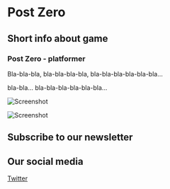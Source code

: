 <html><head>
<!-- Google Tag Manager -->
<script>(function(w,d,s,l,i){w[l]=w[l]||[];w[l].push({'gtm.start':
new Date().getTime(),event:'gtm.js'});var f=d.getElementsByTagName(s)[0],
j=d.createElement(s),dl=l!='dataLayer'?'&l='+l:'';j.async=true;j.src=
'https://www.googletagmanager.com/gtm.js?id='+i+dl;f.parentNode.insertBefore(j,f);
})(window,document,'script','dataLayer','GTM-PJ9DT2C');</script>
<!-- End Google Tag Manager -->
<title>PostZero - pikeperchgs</title>
</head></html>
<body>
<!-- Google Tag Manager (noscript) -->
<noscript><iframe src="https://www.googletagmanager.com/ns.html?id=GTM-PJ9DT2C"
height="0" width="0" style="display:none;visibility:hidden"></iframe></noscript>
<!-- End Google Tag Manager (noscript) -->
</body>

# Post Zero

## Short info about game

### Post Zero - platformer

Bla-bla-bla, bla-bla-bla-bla, bla-bla-bla-bla-bla-bla...

bla-bla... bla-bla-bla-bla-bla-bla...

![Screenshot](http://via.placeholder.com/1280x720)


![Screenshot](http://via.placeholder.com/1280x720)

## Subscribe to our newsletter
<!-- SubFormScr -->
<script src="//web.webformscr.com/apps/fc3/build/loader.js" sp-form-id="62f228c7347a02cb854c06ea84e5f4dfa0294926728b208a8d24f2b81eacf519"></script>
<!-- /SubFormScr -->

## Our social media
[Twitter](https://twitter.com/pikeperchgs)



<script type="text/javascript" src="accets/sys/js/jquery-3.5.1.js"></script>
